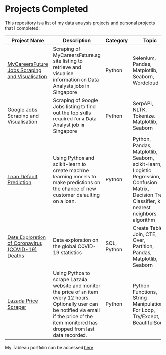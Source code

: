 # Projects Completed

This repository is a list of my data analysis projects and personal projects that I completed:

Project Name  | Description   |  Category   |  Topic   |  Source
------------- | ------------- | ----------- | ----------|--------
[MyCareersFuture Jobs Scraping and Visualisation](https://github.com/nurnizam/PortfolioProjects/blob/main/MyCareersFuture_Web_Scraping.ipynb) | Scraping of MyCareersFuture.sg site listing to retrieve and visualise information on Data Analysts jobs in Singapore  | Python | Selenium, Pandas, Matplotlib, Seaborn, Wordcloud | [Link](https://www.mycareersfuture.gov.sg/)
[Google Jobs Scraping and Visualisation](https://github.com/nurnizam/PortfolioProjects/blob/main/Google_Jobs_Scraping.ipynb) | Scraping of Google Jobs listing to find out the top skills required for a Data Analyst job in Singapore  | Python | SerpAPI, NLTK, Tokenize, Matplotlib, Seaborn | [Link](https://serpapi.com/)
[Loan Default Prediction](https://github.com/nurnizam/PortfolioProjects/blob/main/Loan_Default_Prediction.ipynb) | Using Python and scikit-learn to create machine learning models to make predictions on the chance of new customer defaulting on a loan. | Python | Python, Pandas, Matplotlib, Seaborn, scikit-learn, Logistic Regression, Confusion Matrix, Decision Tree Classifier, k-nearest neighbors algorithm | [Link](https://www.kaggle.com/datasets/kmldas/loan-default-prediction?select=Default_Fin.csv)
[Data Exploration of Coronavirus (COVID-19) Deaths](https://github.com/nurnizam/PortfolioProjects/blob/main/COVID-19%20EDA/Covid-19-EDA.ipynb) | Data exploration on the global COVID-19 statistics | SQL, Python | Create Table, Join, CTE, Over, Partition, Pandas, Matplotlib, Seaborn | [Link](https://ourworldindata.org/covid-deaths)
[Lazada Price Scraper](https://github.com/nurnizam/PortfolioProjects/blob/main/Python_Lazada_Scraper_Project.py) | Using Python to scrape Lazada website and monitor the price of an item every 12 hours. Optionally user can be notified via email if the price of the item monitored has dropped from last data recorded. | Python | Python Functions, String Manipulations, For Loop, Try/Except, BeautifulSoup | [Link](https://www.crummy.com/software/BeautifulSoup/)

My Tableau portfolio can be accessed [here](https://public.tableau.com/app/profile/nyzms#!/).
